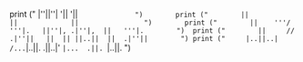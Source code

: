 print ("     |''||''|              '||            '||`               ")       
print ("        ||                  ||             ||                ")       
print ("        ||    '''/  '''|.   ||''|, .|''|,  ||   '''|.        ") 
print ("        ||     //  .|''||   ||  || ||..||  ||  .|''||        ")
print ("     |..||..| /... `|..||. .||..|' `|...  .||. `|..||.       ")
